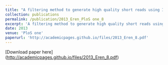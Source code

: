 ```yaml
---
title: "A filtering method to generate high quality short reads using Illumina paired-end technology"
collection: publications
permalink: /publication/2013_﻿Eren_PloS one_8
excerpt: 'A filtering method to generate high quality short reads using Illumina paired-end technology'
date: 2013
venue: 'PloS one'
paperurl: 'http://academicpages.github.io/files/2013_﻿Eren_8.pdf'
---
```

[Download paper here] (http://academicpages.github.io/files/2013_﻿Eren_8.pdf)